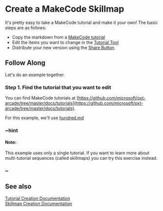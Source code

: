 # Create a MakeCode Skillmap 

It's pretty easy to take a MakeCode tutorial and make it your own!  The basic steps are as follows:

- Copy the markdown from a [MakeCode tutorial](https://github.com/microsoft/pxt-arcade/tree/master/docs/tutorials)
- Edit the items you want to change in the [Tutorial Tool](https://makecode.com/tutorial-tool) 
- Distribute your new version using the [Share Button](/static/courses/tutorial-tutorial/share-tut.png) 


## Follow Along

Let's do an example together. 

### Step 1. Find the tutorial that you want to edit

You can find MakeCode tutorials at [https://github.com/microsoft/pxt-arcade/tree/master/docs/tutorials](https://github.com/microsoft/pxt-arcade/tree/master/docs/tutorials).

For this example, we'll use [hundred.md](https://github.com/microsoft/pxt-arcade/blob/master/docs/tutorials/hundred.md)


### ~hint

#### Note:

This example uses only a single tutorial.  If you want to learn more about multi-tutorial sequences (called skillmaps) you can try this exercise instead. 

### ~



## See also

[Tutorial Creation Documentation](https://makecode.com/writing-docs/tutorials)<br/>
[Skillmap Creation Documentation](https://makecode.com/writing-docs/skillmaps)